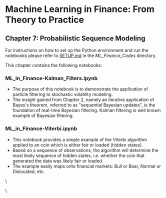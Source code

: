 # Machine Learning in Finance: From Theory to Practice

## Chapter 7: Probabilistic Sequence Modeling

For instructions on how to set up the Python environment and run the notebooks please refer to [SETUP.md](../SETUP.md) in the *ML_Finance_Codes* directory.

This chapter contains the following notebooks:

### ML_in_Finance-Kalman_Filters.ipynb
* The purpose of this notebook is to demonstrate the application of particle filtering to stochastic volatility modeling. 
* The insight gained from Chapter 2, namely an iterative application of Bayes's theorem, referred to as "sequential Bayesian updates", is the foundation of real-time Bayesian filtering. Kalman filtering is well known example of Bayesian filtering. 


### ML_in_Finance-Viterbi.ipynb
* This notebook provides a simple example of the Viterbi algorithm applied to an coin which is either fair or loaded (hidden states). 
* Based on a sequence of observations, the algorithm will determine the most likely sequence of hidden states, i.e. whether the coin that generated the data was likely fair or loaded. 
* The example easily maps onto financial markets: Bull or Bear, Normal or Dislocated, etc. 

\

\